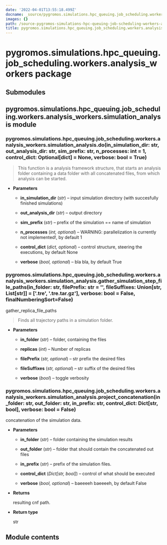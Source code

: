 ```yaml
---
date: '2022-04-01T13:55:18.499Z'
docname: _source/pygromos.simulations.hpc_queuing.job_scheduling.workers.analysis_workers
images: {}
path: /source-pygromos-simulations-hpc-queuing-job-scheduling-workers-analysis-workers
title: pygromos.simulations.hpc_queuing.job_scheduling.workers.analysis_workers package
---
```


# pygromos.simulations.hpc_queuing.job_scheduling.workers.analysis_workers package

## Submodules

## pygromos.simulations.hpc_queuing.job_scheduling.workers.analysis_workers.simulation_analysis module


### pygromos.simulations.hpc_queuing.job_scheduling.workers.analysis_workers.simulation_analysis.do(in_simulation_dir: str, out_analysis_dir: str, sim_prefix: str, n_processes: int = 1, control_dict: Optional[dict] = None, verbose: bool = True)
> This function is a analysis framework structure, that starts an analysis folder containing a data folder with all concatenated files, from which analysis can be started.


* **Parameters**

    
    * **in_simulation_dir** (*str*) – input simulation directory (with succesfully finished simulations)


    * **out_analysis_dir** (*str*) – output directory


    * **sim_prefix** (*str*) – prefix of the simulation == name of simulation


    * **n_processes** (*int, optional*) – WARNING: parallelization is currently not implemented!, by default 1


    * **control_dict** (*dict, optional*) – control structure, steering the executions, by default None


    * **verbose** (*bool, optional*) – bla bla, by default True



### pygromos.simulations.hpc_queuing.job_scheduling.workers.analysis_workers.simulation_analysis.gather_simulation_step_file_paths(in_folder: str, filePrefix: str = '', fileSuffixes: Union[str, List[str]] = ['.tre', '.tre.tar.gz'], verbose: bool = False, finalNumberingSort=False)
gather_replica_file_paths

> Finds all trajectory paths in a simulation folder.


* **Parameters**

    
    * **in_folder** (*str*) – folder, containing the files


    * **replicas** (*int*) – Number of replicas


    * **filePrefix** (*str, optional*) – str prefix the desired files


    * **fileSuffixes** (*str, optional*) – str suffix of the desired files


    * **verbose** (*bool*) – toggle verbosity



### pygromos.simulations.hpc_queuing.job_scheduling.workers.analysis_workers.simulation_analysis.project_concatenation(in_folder: str, out_folder: str, in_prefix: str, control_dict: Dict[str, bool], verbose: bool = False)
concatenation of the simulation data.


* **Parameters**

    
    * **in_folder** (*str*) – folder containing the simulation results


    * **out_folder** (*str*) – folder that should contain the concatenated out files


    * **in_prefix** (*str*) – prefix of the simulation files.


    * **control_dict** (*Dict[str, bool]*) – control of what should be executed


    * **verbose** (*bool, optional*) – baeeeeh baeeeeh, by default False



* **Returns**

    resulting cnf path.



* **Return type**

    str


## Module contents
